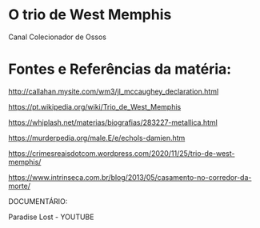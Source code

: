 # O trio de West Memphis
Canal Colecionador de Ossos

# Fontes e Referências da matéria:


http://callahan.mysite.com/wm3/jl_mccaughey_declaration.html

https://pt.wikipedia.org/wiki/Trio_de_West_Memphis

https://whiplash.net/materias/biografias/283227-metallica.html

https://murderpedia.org/male.E/e/echols-damien.htm

https://crimesreaisdotcom.wordpress.com/2020/11/25/trio-de-west-memphis/

https://www.intrinseca.com.br/blog/2013/05/casamento-no-corredor-da-morte/


DOCUMENTÁRIO:

Paradise Lost - YOUTUBE
